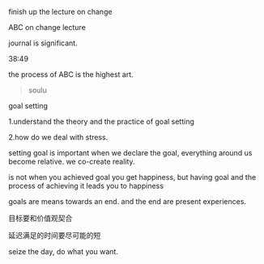 

finish up the lecture on change

ABC on change lecture

journal is significant.

38:49

the process of ABC is the highest art.
>soulu

goal setting

1.understand the theory and the practice of goal setting

2.how do we deal with stress.

setting goal is important
when we declare the goal, everything
around us become relative.
we co-create reality.

is not when you achieved goal you get happiness,
but having goal and the process of achieving it leads you to happiness

goals are means towards an end.
and the end are present experiences.

目标要和价值观契合

延迟满足的时间要尽可能的短

seize the day, do what you want.
